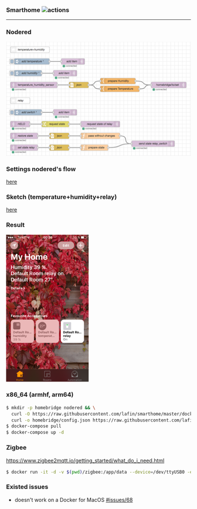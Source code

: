 ### Smarthome ![actions](https://github.com/lafin/smarthome/workflows/actions/badge.svg)
___

### Nodered
![](assets/flow.png)

### Settings nodered's flow
[here](example/flow1.json)

### Sketch (temperature+humidity+relay)
[here](example/example1.ino)

### Result
<img src="assets/screen.png" height="400">

### x86_64 (armhf, arm64)
```bash
$ mkdir -p homebridge nodered && \
  curl -O https://raw.githubusercontent.com/lafin/smarthome/master/docker-compose.yml && \
  curl -o homebridge/config.json https://raw.githubusercontent.com/lafin/smarthome/master/homebridge/config/config.json
$ docker-compose pull
$ docker-compose up -d
```

### Zigbee
https://www.zigbee2mqtt.io/getting_started/what_do_i_need.html
```bash
$ docker run -it -d -v $(pwd)/zigbee:/app/data --device=/dev/ttyUSB0 -e TZ=Europe/Tallinn --privileged=true --restart=always --network host koenkk/zigbee2mqtt
```

### Existed issues
- doesn't work on a Docker for MacOS [#issues/68](https://github.com/docker/for-mac/issues/68)